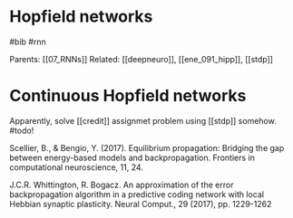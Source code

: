 # Hopfield networks

#bib #rnn

Parents: [[07_RNNs]]
Related: [[deepneuro]], [[ene_091_hipp]], [[stdp]]

# Continuous Hopfield networks

Apparently, solve [[credit]] assignmet problem using [[stdp]] somehow. #todo!

Scellier, B., & Bengio, Y. (2017). Equilibrium propagation: Bridging the gap between energy-based models and backpropagation. Frontiers in computational neuroscience, 11, 24.

J.C.R. Whittington, R. Bogacz. An approximation of the error backpropagation algorithm in a predictive coding network with local Hebbian synaptic plasticity. Neural Comput., 29 (2017), pp. 1229-1262